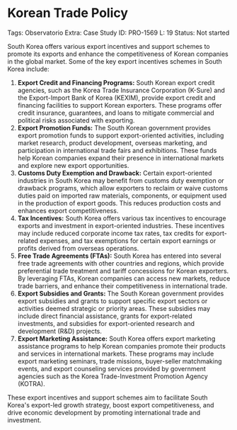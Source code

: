 # Korean Trade Policy

Tags: Observatorio
Extra: Case Study
ID: PRO-1569
L: 19
Status: Not started

South Korea offers various export incentives and support schemes to promote its exports and enhance the competitiveness of Korean companies in the global market. Some of the key export incentives schemes in South Korea include:

1. **Export Credit and Financing Programs:** South Korean export credit agencies, such as the Korea Trade Insurance Corporation (K-Sure) and the Export-Import Bank of Korea (KEXIM), provide export credit and financing facilities to support Korean exporters. These programs offer credit insurance, guarantees, and loans to mitigate commercial and political risks associated with exporting.
2. **Export Promotion Funds:** The South Korean government provides export promotion funds to support export-oriented activities, including market research, product development, overseas marketing, and participation in international trade fairs and exhibitions. These funds help Korean companies expand their presence in international markets and explore new export opportunities.
3. **Customs Duty Exemption and Drawback:** Certain export-oriented industries in South Korea may benefit from customs duty exemption or drawback programs, which allow exporters to reclaim or waive customs duties paid on imported raw materials, components, or equipment used in the production of export goods. This reduces production costs and enhances export competitiveness.
4. **Tax Incentives:** South Korea offers various tax incentives to encourage exports and investment in export-oriented industries. These incentives may include reduced corporate income tax rates, tax credits for export-related expenses, and tax exemptions for certain export earnings or profits derived from overseas operations.
5. **Free Trade Agreements (FTAs):** South Korea has entered into several free trade agreements with other countries and regions, which provide preferential trade treatment and tariff concessions for Korean exporters. By leveraging FTAs, Korean companies can access new markets, reduce trade barriers, and enhance their competitiveness in international trade.
6. **Export Subsidies and Grants:** The South Korean government provides export subsidies and grants to support specific export sectors or activities deemed strategic or priority areas. These subsidies may include direct financial assistance, grants for export-related investments, and subsidies for export-oriented research and development (R&D) projects.
7. **Export Marketing Assistance:** South Korea offers export marketing assistance programs to help Korean companies promote their products and services in international markets. These programs may include export marketing seminars, trade missions, buyer-seller matchmaking events, and export counseling services provided by government agencies such as the Korea Trade-Investment Promotion Agency (KOTRA).

These export incentives and support schemes aim to facilitate South Korea's export-led growth strategy, boost export competitiveness, and drive economic development by promoting international trade and investment.